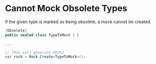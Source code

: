 # Cannot Mock Obsolete Types
If the given type is marked as being obsolete, a mock cannot be created.
```csharp
[Obsolete]
public sealed class TypeToMock { }

...

// This will generate ROCK2
var rock = Rock.Create<TypeToMock>();
```
